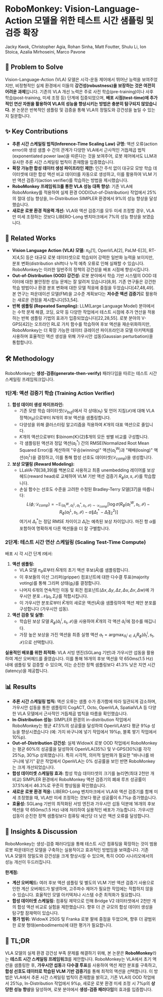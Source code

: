 # RoboMonkey: Vision-Language-Action 모델을 위한 테스트 시간 샘플링 및 검증 확장

Jacky Kwok, Christopher Agia, Rohan Sinha, Matt Foutter, Shulu Li, Ion Stoica, Azalia Mirhoseini, Marco Pavone

## 🧩 Problem to Solve

Vision-Language-Action (VLA) 모델은 시각-운동 제어에서 뛰어난 능력을 보여주었지만, 비정형적인 실제 환경에서 이들의 **강건성(robustness)을 보장하는 것은 여전히 어려운 과제**입니다. 기존의 VLA 개선 노력은 주로 사전 학습(pre-training)이나 사후 학습(post-training, 미세 조정 등) 단계에 집중되었으며, **배포 시점(test-time)에 추가적인 연산 자원을 활용하여 VLA의 성능을 향상시키는 방법은 충분히 탐구되지 않았습니다.** 본 논문은 반복적인 샘플링 및 검증을 통해 VLA의 정밀도와 강건성을 높일 수 있는지 질문합니다.

## ✨ Key Contributions

- **추론 시간 스케일링 법칙(Inference-Time Scaling Law) 규명:** 액션 오류(action error)와 생성 샘플 수 간의 관계가 다양한 VLA에서 근사적인 거듭제곱 법칙(exponentiated power law)을 따른다는 것을 보여주어, 로봇 제어에서도 LLM과 유사한 추론 시간 스케일링 법칙이 존재함을 입증했습니다.
- **확장 가능한 합성 데이터 생성 파이프라인 제안:** 인간 주석 없이 대규모 모방 학습 데이터셋에 대한 합성 액션 비교 데이터를 자동으로 생성하고, 이를 활용하여 VLM 기반 액션 검증기(action verifier)를 학습하는 방법을 제시했습니다.
- **RoboMonkey 프레임워크를 통한 VLA 성능 대폭 향상:** 기존 VLA에 RoboMonkey를 적용하여 실제 환경 OOD(Out-of-Distribution) 작업에서 25%의 절대 성능 향상을, In-Distribution SIMPLER 환경에서 9%의 성능 향상을 달성했습니다.
- **새로운 로봇 환경 적응력 개선:** VLA와 액션 검증기를 모두 미세 조정할 경우, VLA만 미세 조정하는 것보다 LIBERO-Long 벤치마크에서 7%의 성능 향상을 보였습니다.

## 📎 Related Works

- **Vision Language Action (VLA) 모델:** $\pi_0$[1], OpenVLA[2], PaLM-E[3], RT-X[4,5] 등은 대규모 로봇 데이터셋으로 학습되어 강력한 일반화 능력을 보이지만, 분포 변화(distribution shift)나 누적 예측 오류로 인해 실패할 수 있습니다. RoboMonkey는 이러한 일반주의 정책의 강건성을 배포 시점에 향상시킵니다.
- **Out-of-Distribution (OOD) 강건성:** 로봇 분야에서 학습 기반 시스템의 OOD 데이터에 대한 불안정한 성능 문제는 잘 알려져 있습니다[8,9]. 기존 연구들은 강건한 학습 방법이나 환경 분포 변화에 대한 모델 적응에 중점을 두었습니다[47,48,49]. 본 연구는 파운데이션 모델(FM)을 고수준 계획보다는 **저수준 액션 검증기**로 활용하는 새로운 관점을 제시합니다[53,54].
- **반복 샘플링 (Repeated Sampling):** LLM(Large Language Model) 분야에서는 수학 문제 해결, 코딩, 요약 등 다양한 작업에서 테스트 시점에 추가 연산을 적용하는 반복 샘플링 기법의 효과가 입증되었습니다[22,28,55]. 로봇 분야의 V-GPS[42]는 오프라인 RL로 가치 함수를 학습하여 후보 액션을 재순위화하지만, RoboMonkey는 더 확장 가능한 데이터 큐레이션 파이프라인과 모델 아키텍처를 사용하며 효율적인 액션 생성을 위해 가우시안 섭동(Gaussian perturbation)을 통합합니다.

## 🛠️ Methodology

RoboMonkey는 **생성-검증(generate-then-verify)** 패러다임을 따르는 테스트 시간 스케일링 프레임워크입니다.

### 1단계: 액션 검증기 학습 (Training Action Verifier)

1. **합성 데이터 생성 파이프라인:**
   - 기존 모방 학습 데이터셋($\mathcal{D}_{buf}$)에서 각 상태($s_t$) 및 언어 지침($\mathcal{I}$)에 대해 VLA 정책($\pi_\theta$)으로부터 $N$개의 후보 액션을 샘플링합니다.
   - 다양성을 위해 클러스터링 알고리즘을 적용하여 $K$개의 대표 액션으로 줄입니다.
   - $K$개의 액션으로부터 $\binom{K}{2}$개의 모든 쌍별 비교를 구성합니다.
   - 각 샘플링된 액션과 정답 액션($a_t^*$) 간의 RMSE(Normalized Root Mean Squared Error)를 계산하여 "우승(winning)" 액션($a_t^W$)과 "패배(losing)" 액션($a_t^L$)을 결정하고, 이를 통해 합성 선호도 데이터셋($\mathcal{D}_{comp}$)을 생성합니다.
2. **보상 모델링 (Reward Modeling):**
   - LLaVA-7B[38,39]를 백본으로 사용하고 최종 unembedding 레이어를 보상 헤드(reward head)로 교체하여 VLM 기반 액션 검증기 $R_\phi(a, s, \mathcal{I})$를 학습합니다.
   - 손실 함수는 선호도 수준을 고려한 수정된 Bradley-Terry 모델[37]을 따릅니다:
     $$L(\phi; \mathcal{D}_{comp}) = -\mathbb{E}_{(a_t^W, a_t^L, a_t^*, s_t, \mathcal{I}) \sim \mathcal{D}_{comp}} \left[ \log \sigma \left( R_\phi(a_t^W, s_t, \mathcal{I}) - R_\phi(a_t^L, s_t, \mathcal{I}) - \alpha \| \Delta_t^* - \hat{\Delta}_t \|_2^2 \right) \right]$$
     여기서 $\Delta_t^*$는 정답 RMSE 차이이고 $\hat{\Delta}_t$는 예측된 보상 차이입니다. 마진 항 $\alpha$를 포함하여 명확하게 다른 액션들을 더 잘 구별합니다.

### 2단계: 테스트 시간 연산 스케일링 (Scaling Test-Time Compute)

배포 시 각 시간 단계 $t$에서:

1. **액션 샘플링:**
   - VLA 모델 $\pi_\theta$로부터 $\hat{N}$개의 초기 액션 후보($\hat{A}$)를 샘플링합니다.
   - 이 후보들의 이산 그리퍼(gripper) 컴포넌트에 대한 다수결 투표(majority voting)를 통해 그리퍼 상태($g_t$)를 결정합니다.
   - 나머지 6개의 연속적인 이동 및 회전 컴포넌트($\Delta x, \Delta y, \Delta z, \Delta u, \Delta v, \Delta w$)에 가우시안 분포 $\mathcal{N}(\mu_t, \Sigma_t)$를 적합시킵니다.
   - 이 가우시안 분포로부터 $\hat{K}$개의 새로운 액션($\tilde{A}$)을 샘플링하여 액션 제안 분포를 구성합니다 (가우시안 섭동).
2. **액션 검증 및 실행:**
   - 학습된 보상 모델 $R_\phi(\tilde{a}_t^i, s_t, \mathcal{I})$을 사용하여 $\hat{K}$개의 각 액션 $\tilde{a}_t^i$에 점수를 매깁니다.
   - 가장 높은 보상을 가진 액션을 최종 실행 액션 $a_t = \text{argmax}_{\tilde{a}_t^i \in \tilde{A}_t} R_\phi(\tilde{a}_t^i, s_t, \mathcal{I})$으로 선택합니다.

**실용적인 배포를 위한 최적화:** VLA 서빙 엔진(SGLang 기반)과 가우시안 섭동을 활용하여 계산 오버헤드를 줄였습니다. 이를 통해 16개의 후보 액션을 약 650ms(1.5 Hz) 내에 샘플링 및 검증할 수 있으며, 이는 순진한 정책 샘플링보다 41.3% 낮은 지연 시간(latency)을 제공합니다.

## 📊 Results

- **추론 시간 스케일링 법칙:** 액션 오류는 샘플 수가 증가함에 따라 일관되게 감소하며, 가우시안 섭동을 통한 샘플링이 CogACT, Octo, OpenVLA, SpatialVLA 등 다양한 VLA 모델에서 근사적인 거듭제곱 법칙을 따름을 확인했습니다.
- **In-Distribution 성능:** SIMPLER 환경의 in-distribution 작업에서 RoboMonkey는 평균 47.5%의 성공률을 달성하여 OpenVLA보다 평균 9%p 성능을 향상시켰습니다 (예: 가지 바구니에 넣기 작업에서 19%p, 블록 쌓기 작업에서 10%p).
- **Out-of-Distribution 강건성:** 실제 WidowX 로봇 OOD 작업에서 RoboMonkey는 평균 60%의 성공률을 달성하여 OpenVLA(35%) 및 V-GPS(30%)를 각각 25%p, 30%p 상회했습니다. 특히 시각적, 의미적 일반화가 필요한 "바나나를 바구니에 넣기" 같은 작업에서 OpenVLA는 0% 성공률을 보인 반면 RoboMonkey는 크게 개선되었습니다.
- **합성 데이터셋 스케일링 효과:** 합성 학습 데이터셋의 크기를 늘리면(최대 2천만 개 비교) SIMPLER 환경에서 RoboMonkey 액션 검증기의 폐쇄 루프 성공률이 37.5%에서 46.3%로 꾸준히 향상됨을 확인했습니다.
- **새로운 로봇 환경 적응:** LIBERO-Long 벤치마크에서 VLA와 액션 검증기를 함께 미세 조정했을 때, VLA만 미세 조정하는 것보다 평균 성공률이 6.7%p 증가했습니다.
- **효율성:** SGLang 기반의 최적화된 서빙 엔진과 가우시안 섭동 덕분에 16개의 후보 액션을 약 650ms(1.5 Hz) 내에 처리하여 실용적인 배포가 가능합니다. 가우시안 섭동이 순진한 정책 샘플링보다 컴퓨팅 예산당 더 낮은 액션 오류를 달성합니다.

## 🧠 Insights & Discussion

RoboMonkey는 생성-검증 패러다임을 통해 테스트 시간 컴퓨팅을 확장하는 것이 범용 로봇 파운데이션 모델을 구축하는 실용적이고 효과적인 방법임을 보여줍니다. 기존 VLA 모델의 정밀도와 강건성을 크게 향상시킬 수 있으며, 특히 OOD 시나리오에서의 성능 개선이 두드러집니다.

**한계점:**

- **계산 오버헤드:** 여러 후보 액션 샘플링 및 별도의 VLM 기반 액션 검증기 사용으로 인한 계산 오버헤드가 발생하며, 고주파수 제어가 필요한 작업에는 적합하지 않을 수 있습니다. 효율적인 모델 아키텍처나 시스템 수준 최적화가 필요합니다.
- **합성 데이터셋 스케일링:** 컴퓨팅 제약으로 인해 Bridge V2 데이터셋에서 2천만 개의 합성 액션 비교로 실험을 제한했습니다. 향후 더 큰 규모의 합성 데이터 생성을 탐구할 잠재력이 있습니다.
- **평가 범위:** WidowX 250S 및 Franka 로봇 팔에 중점을 두었으며, 향후 더 광범위한 로봇 형태(embodiments)에 대한 평가가 필요합니다.

## 📌 TL;DR

VLA 모델의 실제 환경 강건성 부족 문제를 해결하기 위해, 본 논문은 **RoboMonkey**라는 **테스트 시간 스케일링 프레임워크**를 제안합니다. RoboMonkey는 VLA에서 초기 액션을 샘플링한 후, **가우시안 섭동**과 **다수결 투표**를 사용하여 액션 제안 분포를 구축하고, **합성 선호도 데이터로 학습된 VLM 기반 검증기**를 통해 최적의 액션을 선택합니다. 이 방법은 VLA에서 추론 시간 스케일링 법칙이 존재함을 밝히고, 기존 VLA의 OOD 작업에서 25%p, In-Distribution 작업에서 9%p, 새로운 로봇 환경 미세 조정 시 7%p의 **상당한 성능 향상**을 달성하며, 로봇 분야에서 **생성-검증 패러다임**의 효과를 입증합니다.
